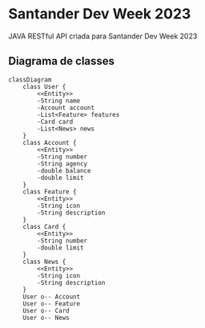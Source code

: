 # Santander Dev Week 2023

JAVA RESTful API criada para Santander Dev Week 2023

## Diagrama de classes

```mermaid
classDiagram
    class User {
        <<Entity>>
        -String name
        -Account account
        -List<Feature> features
        -Card card
        -List<News> news
    }
    class Account {
        <<Entity>>
        -String number
        -String agency
        -double balance
        -double limit
    }
    class Feature {
        <<Entity>>
        -String icon
        -String description
    }
    class Card {
        <<Entity>>
        -String number
        -double limit
    }
    class News {
        <<Entity>>
        -String icon
        -String description
    }
    User o-- Account
    User o-- Feature
    User o-- Card
    User o-- News
```
